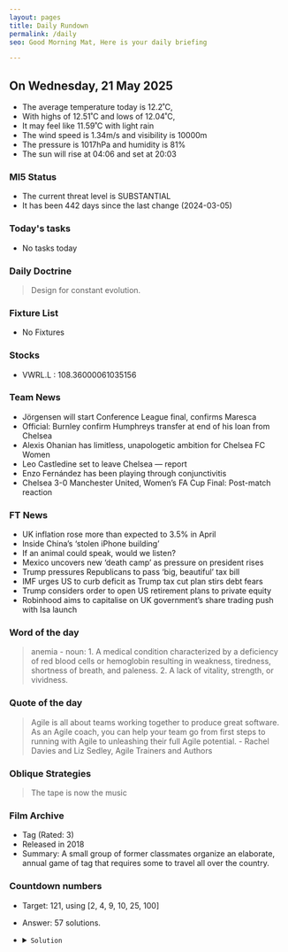```yaml
---
layout: pages
title: Daily Rundown
permalink: /daily
seo: Good Morning Mat, Here is your daily briefing

---
```


<!-- weather_marker starts -->
## On Wednesday, 21 May 2025

- The average temperature today is 12.2˚C,
- With highs of 12.51˚C and lows of 12.04˚C,
- It may feel like 11.59˚C with light rain
- The wind speed is 1.34m/s and visibility is 10000m
- The pressure is 1017hPa and humidity is 81%
- The sun will rise at 04:06 and set at 20:03

<!-- weather_marker ends -->

### MI5 Status
<!-- threat_marker starts -->
- The current threat level is <span class="highlighter">SUBSTANTIAL</span>
- It has been 442 days since the last change (2024-03-05)

<!-- threat_marker ends -->

### Today's tasks
<!-- task_marker starts -->
- No tasks today
<!-- task_marker ends -->

### Daily Doctrine
<!-- doctrine_marker starts -->
> Design for constant evolution.
<!-- doctrine_marker ends -->

### Fixture List

<!-- fixture_marker starts -->
- No Fixtures
<!-- fixture_marker ends -->


### Stocks

<!-- stocks_marker starts -->

- VWRL.L : 108.36000061035156 

<!-- stocks_marker ends -->


### Team News
<!-- news_marker starts -->

 - Jörgensen will start Conference League final, confirms Maresca
 - Official: Burnley confirm Humphreys transfer at end of his loan from Chelsea
 - Alexis Ohanian has limitless, unapologetic ambition for Chelsea FC Women
 - Leo Castledine set to leave Chelsea — report
 - Enzo Fernández has been playing through conjunctivitis
 - Chelsea 3-0 Manchester United, Women’s FA Cup Final: Post-match reaction

<!-- news_marker ends -->

### FT News

<!-- ftnews_marker starts -->

 - UK inflation rose more than expected to 3.5% in April
 - Inside China’s ‘stolen iPhone building’
 - If an animal could speak, would we listen?
 - Mexico uncovers new ‘death camp’ as pressure on president rises
 - Trump pressures Republicans to pass ‘big, beautiful’ tax bill
 - IMF urges US to curb deficit as Trump tax cut plan stirs debt fears
 - Trump considers order to open US retirement plans to private equity
 - Robinhood aims to capitalise on UK government’s share trading push with Isa launch

<!-- ftnews_marker ends -->

### Word of the day

<!-- word_marker starts -->

 > anemia - noun: 1. A medical condition characterized by a deficiency of red blood cells or hemoglobin resulting in weakness, tiredness, shortness of breath, and paleness. 2. A lack of vitality, strength, or vividness.

<!-- word_marker ends -->


### Quote of the day
<!-- quote_marker starts -->

> Agile is all about teams working together to produce great software. As an Agile coach, you can help your team go from first steps to running with Agile to unleashing their full Agile potential. - Rachel Davies and Liz Sedley, Agile Trainers and Authors

<!-- quote_marker ends -->

### Oblique Strategies
<!-- eno_marker starts -->
> The tape is now the music

<!-- eno_marker ends -->

### Film Archive

<!-- film_marker starts -->
- Tag (Rated: 3)
- Released in 2018
- Summary: A small group of former classmates organize an elaborate, annual game of tag that requires some to travel all over the country.
<!-- film_marker ends -->

### Countdown numbers
<!-- game_marker starts -->

- Target: 121, using [2, 4, 9, 10, 25, 100]
- Answer: 57 solutions.

- <details><summary><code>Solution</code></summary>

  Solution: 100 + 25 - 10 / ( 9 - 4 ) - 2

   </details>

<!-- game_marker ends -->
